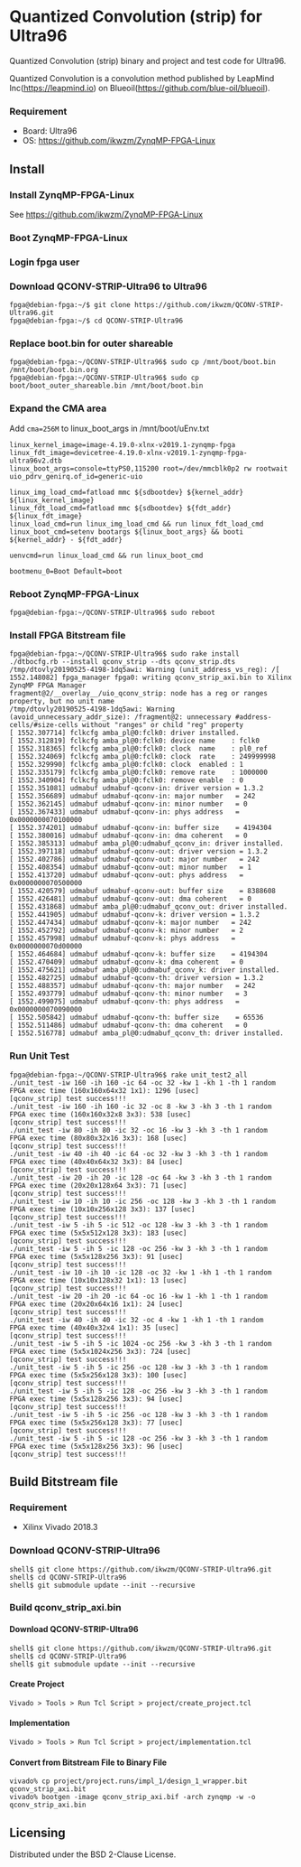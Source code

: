 Quantized Convolution (strip) for Ultra96
=========================================

Quantized Convolution (strip) binary and project and test code for Ultra96.

Quantized Convolution is a convolution method published by LeapMind Inc(https://leapmind.io) on Blueoil(https://github.com/blue-oil/blueoil).

### Requirement

* Board: Ultra96
* OS: https://github.com/ikwzm/ZynqMP-FPGA-Linux

## Install

### Install ZynqMP-FPGA-Linux

See https://github.com/ikwzm/ZynqMP-FPGA-Linux

### Boot ZynqMP-FPGA-Linux

### Login fpga user

### Download QCONV-STRIP-Ultra96 to Ultra96

```console
fpga@debian-fpga:~/$ git clone https://github.com/ikwzm/QCONV-STRIP-Ultra96.git
fpga@debian-fpga:~/$ cd QCONV-STRIP-Ultra96
```

### Replace boot.bin for outer shareable

```console
fpga@debian-fpga:~/QCONV-STRIP-Ultra96$ sudo cp /mnt/boot/boot.bin /mnt/boot/boot.bin.org
fpga@debian-fpga:~/QCONV-STRIP-Ultra96$ sudo cp boot/boot_outer_shareable.bin /mnt/boot/boot.bin
```
### Expand the CMA area

Add ```cma=256M``` to linux_boot_args in /mnt/boot/uEnv.txt

```
linux_kernel_image=image-4.19.0-xlnx-v2019.1-zynqmp-fpga
linux_fdt_image=devicetree-4.19.0-xlnx-v2019.1-zynqmp-fpga-ultra96v2.dtb
linux_boot_args=console=ttyPS0,115200 root=/dev/mmcblk0p2 rw rootwait uio_pdrv_genirq.of_id=generic-uio

linux_img_load_cmd=fatload mmc ${sdbootdev} ${kernel_addr} ${linux_kernel_image}
linux_fdt_load_cmd=fatload mmc ${sdbootdev} ${fdt_addr}    ${linux_fdt_image}
linux_load_cmd=run linux_img_load_cmd && run linux_fdt_load_cmd
linux_boot_cmd=setenv bootargs ${linux_boot_args} && booti ${kernel_addr} - ${fdt_addr}

uenvcmd=run linux_load_cmd && run linux_boot_cmd

bootmenu_0=Boot Default=boot
```

### Reboot ZynqMP-FPGA-Linux

```console
fpga@debian-fpga:~/QCONV-STRIP-Ultra96$ sudo reboot
```

### Install FPGA Bitstream file

```console
fpga@debian-fpga:~/QCONV-STRIP-Ultra96$ sudo rake install
./dtbocfg.rb --install qconv_strip --dts qconv_strip.dts
/tmp/dtovly20190525-4198-1dq5awi: Warning (unit_address_vs_reg): /[ 1552.148082] fpga_manager fpga0: writing qconv_strip_axi.bin to Xilinx ZynqMP FPGA Manager
fragment@2/__overlay__/uio_qconv_strip: node has a reg or ranges property, but no unit name
/tmp/dtovly20190525-4198-1dq5awi: Warning (avoid_unnecessary_addr_size): /fragment@2: unnecessary #address-cells/#size-cells without "ranges" or child "reg" property
[ 1552.307714] fclkcfg amba_pl@0:fclk0: driver installed.
[ 1552.312819] fclkcfg amba_pl@0:fclk0: device name    : fclk0
[ 1552.318365] fclkcfg amba_pl@0:fclk0: clock  name    : pl0_ref
[ 1552.324069] fclkcfg amba_pl@0:fclk0: clock  rate    : 249999998
[ 1552.329990] fclkcfg amba_pl@0:fclk0: clock  enabled : 1
[ 1552.335179] fclkcfg amba_pl@0:fclk0: remove rate    : 1000000
[ 1552.340904] fclkcfg amba_pl@0:fclk0: remove enable  : 0
[ 1552.351081] udmabuf udmabuf-qconv-in: driver version = 1.3.2
[ 1552.356689] udmabuf udmabuf-qconv-in: major number   = 242
[ 1552.362145] udmabuf udmabuf-qconv-in: minor number   = 0
[ 1552.367433] udmabuf udmabuf-qconv-in: phys address   = 0x0000000070100000
[ 1552.374201] udmabuf udmabuf-qconv-in: buffer size    = 4194304
[ 1552.380016] udmabuf udmabuf-qconv-in: dma coherent   = 0
[ 1552.385313] udmabuf amba_pl@0:udmabuf_qconv_in: driver installed.
[ 1552.397118] udmabuf udmabuf-qconv-out: driver version = 1.3.2
[ 1552.402786] udmabuf udmabuf-qconv-out: major number   = 242
[ 1552.408354] udmabuf udmabuf-qconv-out: minor number   = 1
[ 1552.413720] udmabuf udmabuf-qconv-out: phys address   = 0x0000000070500000
[ 1552.420579] udmabuf udmabuf-qconv-out: buffer size    = 8388608
[ 1552.426481] udmabuf udmabuf-qconv-out: dma coherent   = 0
[ 1552.431868] udmabuf amba_pl@0:udmabuf_qconv_out: driver installed.
[ 1552.441905] udmabuf udmabuf-qconv-k: driver version = 1.3.2
[ 1552.447434] udmabuf udmabuf-qconv-k: major number   = 242
[ 1552.452792] udmabuf udmabuf-qconv-k: minor number   = 2
[ 1552.457998] udmabuf udmabuf-qconv-k: phys address   = 0x0000000070d00000
[ 1552.464684] udmabuf udmabuf-qconv-k: buffer size    = 4194304
[ 1552.470409] udmabuf udmabuf-qconv-k: dma coherent   = 0
[ 1552.475621] udmabuf amba_pl@0:udmabuf_qconv_k: driver installed.
[ 1552.482725] udmabuf udmabuf-qconv-th: driver version = 1.3.2
[ 1552.488357] udmabuf udmabuf-qconv-th: major number   = 242
[ 1552.493779] udmabuf udmabuf-qconv-th: minor number   = 3
[ 1552.499075] udmabuf udmabuf-qconv-th: phys address   = 0x0000000070090000
[ 1552.505842] udmabuf udmabuf-qconv-th: buffer size    = 65536
[ 1552.511486] udmabuf udmabuf-qconv-th: dma coherent   = 0
[ 1552.516778] udmabuf amba_pl@0:udmabuf_qconv_th: driver installed.
```

### Run Unit Test

```console
fpga@debian-fpga:~/QCONV-STRIP-Ultra96$ rake unit_test2_all
./unit_test -iw 160 -ih 160 -ic 64 -oc 32 -kw 1 -kh 1 -th 1 random
FPGA exec time (160x160x64x32 1x1): 1296 [usec]
[qconv_strip] test success!!!
./unit_test -iw 160 -ih 160 -ic 32 -oc 8 -kw 3 -kh 3 -th 1 random
FPGA exec time (160x160x32x8 3x3): 538 [usec]
[qconv_strip] test success!!!
./unit_test -iw 80 -ih 80 -ic 32 -oc 16 -kw 3 -kh 3 -th 1 random
FPGA exec time (80x80x32x16 3x3): 168 [usec]
[qconv_strip] test success!!!
./unit_test -iw 40 -ih 40 -ic 64 -oc 32 -kw 3 -kh 3 -th 1 random
FPGA exec time (40x40x64x32 3x3): 84 [usec]
[qconv_strip] test success!!!
./unit_test -iw 20 -ih 20 -ic 128 -oc 64 -kw 3 -kh 3 -th 1 random
FPGA exec time (20x20x128x64 3x3): 71 [usec]
[qconv_strip] test success!!!
./unit_test -iw 10 -ih 10 -ic 256 -oc 128 -kw 3 -kh 3 -th 1 random
FPGA exec time (10x10x256x128 3x3): 137 [usec]
[qconv_strip] test success!!!
./unit_test -iw 5 -ih 5 -ic 512 -oc 128 -kw 3 -kh 3 -th 1 random
FPGA exec time (5x5x512x128 3x3): 183 [usec]
[qconv_strip] test success!!!
./unit_test -iw 5 -ih 5 -ic 128 -oc 256 -kw 3 -kh 3 -th 1 random
FPGA exec time (5x5x128x256 3x3): 91 [usec]
[qconv_strip] test success!!!
./unit_test -iw 10 -ih 10 -ic 128 -oc 32 -kw 1 -kh 1 -th 1 random
FPGA exec time (10x10x128x32 1x1): 13 [usec]
[qconv_strip] test success!!!
./unit_test -iw 20 -ih 20 -ic 64 -oc 16 -kw 1 -kh 1 -th 1 random
FPGA exec time (20x20x64x16 1x1): 24 [usec]
[qconv_strip] test success!!!
./unit_test -iw 40 -ih 40 -ic 32 -oc 4 -kw 1 -kh 1 -th 1 random
FPGA exec time (40x40x32x4 1x1): 35 [usec]
[qconv_strip] test success!!!
./unit_test -iw 5 -ih 5 -ic 1024 -oc 256 -kw 3 -kh 3 -th 1 random
FPGA exec time (5x5x1024x256 3x3): 724 [usec]
[qconv_strip] test success!!!
./unit_test -iw 5 -ih 5 -ic 256 -oc 128 -kw 3 -kh 3 -th 1 random
FPGA exec time (5x5x256x128 3x3): 100 [usec]
[qconv_strip] test success!!!
./unit_test -iw 5 -ih 5 -ic 128 -oc 256 -kw 3 -kh 3 -th 1 random
FPGA exec time (5x5x128x256 3x3): 94 [usec]
[qconv_strip] test success!!!
./unit_test -iw 5 -ih 5 -ic 256 -oc 128 -kw 3 -kh 3 -th 1 random
FPGA exec time (5x5x256x128 3x3): 77 [usec]
[qconv_strip] test success!!!
./unit_test -iw 5 -ih 5 -ic 128 -oc 256 -kw 3 -kh 3 -th 1 random
FPGA exec time (5x5x128x256 3x3): 96 [usec]
[qconv_strip] test success!!!
```

## Build Bitstream file

### Requirement

* Xilinx Vivado 2018.3

### Download QCONV-STRIP-Ultra96

```console
shell$ git clone https://github.com/ikwzm/QCONV-STRIP-Ultra96.git
shell$ cd QCONV-STRIP-Ultra96
shell$ git submodule update --init --recursive
```

### Build qconv_strip_axi.bin

#### Download QCONV-STRIP-Ultra96

```console
shell$ git clone https://github.com/ikwzm/QCONV-STRIP-Ultra96.git
shell$ cd QCONV-STRIP-Ultra96
shell$ git submodule update --init --recursive
```

#### Create Project

```
Vivado > Tools > Run Tcl Script > project/create_project.tcl
```

#### Implementation

```
Vivado > Tools > Run Tcl Script > project/implementation.tcl
```

#### Convert from Bitstream File to Binary File

```console
vivado% cp project/project.runs/impl_1/design_1_wrapper.bit qconv_strip_axi.bit
vivado% bootgen -image qconv_strip_axi.bif -arch zynqmp -w -o qconv_strip_axi.bin
```

## Licensing

Distributed under the BSD 2-Clause License.

